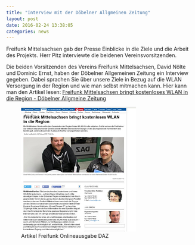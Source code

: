 ```yaml
---
title: "Interview mit der Döbelner Allgmeinen Zeitung"
layout: post
date: 2016-02-24 13:38:05
categories: news
---
```


Freifunk Mittelsachsen gab der Presse Einblicke in die Ziele und die Arbeit des Projekts. Herr Pitz interviewte
die beidenen Vereinsvorsitzenden.


Die beiden Vorsitzenden des Vereins Freifunk Mittelsachsen, David Nölte und Dominic Ernst, haben der Döbelner Allgemeinen Zeitung ein Interview gegeben. Dabei sprachen Sie über unsere Ziele in Bezug auf die WLAN Versorgung in der Region und wie man selbst mitmachen kann.
Hier kann man den Artikel lesen: 
[Freifunk Mittelsachsen bringt kostenloses WLAN in die Region - Döbelner Allgmeine Zeitung](http://www.lvz.de/Region/Doebeln/Freifunk-Mittelsachsen-bringt-kostenloses-WLAN-in-die-Region)

<figure class="figure">
  <img src="/img/news_24.02.2016/screen.jpg" class="img-thumbnail img-responsive">
  <figcaption class="figure-caption">
    Artikel Freifunk Onlineausgabe DAZ
  </figcaption>
</figure>
